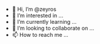 - 👋 Hi, I’m @zeyros
- 👀 I’m interested in ...
- 🌱 I’m currently learning ...
- 💞️ I’m looking to collaborate on ...
- 📫 How to reach me ...

<!---
zeyros/zeyros is a ✨ special ✨ repository because its `README.md` (this file) appears on your GitHub profile.
You can click the Preview link to take a look at your changes.
--->
